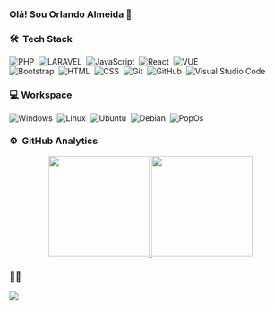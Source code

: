 ### Olá! Sou Orlando Almeida 👋

### 🛠 &nbsp;Tech Stack

![PHP](https://img.shields.io/badge/PHP-777BB4?style=for-the-badge&logo=php&logoColor=white)&nbsp;
![LARAVEL](https://img.shields.io/badge/Laravel-FF2D20?style=for-the-badge&logo=laravel&logoColor=white)&nbsp;
![JavaScript](https://img.shields.io/badge/JavaScript-F7DF1E?style=for-the-badge&logo=javascript&logoColor=black)&nbsp;
![React](https://img.shields.io/badge/React-20232A?style=for-the-badge&logo=react&logoColor=61DAFB)&nbsp;
![VUE](https://img.shields.io/badge/Vue.js-35495E?style=for-the-badge&logo=vue.js&logoColor=4FC08D)\
![Bootstrap](https://img.shields.io/badge/Bootstrap-563D7C?style=for-the-badge&logo=bootstrap&logoColor=white)&nbsp;
![HTML](https://img.shields.io/badge/HTML5-E34F26?style=for-the-badge&logo=html5&logoColor=white)&nbsp;
![CSS](https://img.shields.io/badge/CSS3-1572B6?style=for-the-badge&logo=css3&logoColor=white)&nbsp;
![Git](https://img.shields.io/badge/GIT-E44C30?style=for-the-badge&logo=git&logoColor=white)&nbsp;
![GitHub](https://img.shields.io/badge/GitHub-100000?style=for-the-badge&logo=github&logoColor=white)&nbsp;
![Visual Studio Code](https://img.shields.io/badge/Visual_Studio_Code-0078D4?style=for-the-badge&logo=visual%20studio%20code&logoColor=white)&nbsp;

### 💻 Workspace

![Windows](https://img.shields.io/badge/Windows-0078D6?style=for-the-badge&logo=windows&logoColor=white)&nbsp;
![Linux](https://img.shields.io/badge/Linux-FCC624?style=for-the-badge&logo=linux&logoColor=black)&nbsp;
![Ubuntu](https://img.shields.io/badge/Ubuntu-E95420?style=for-the-badge&logo=ubuntu&logoColor=white)&nbsp;
![Debian](https://img.shields.io/badge/Debian-A81D33?style=for-the-badge&logo=debian&logoColor=white)&nbsp;
![PopOs](https://img.shields.io/badge/Pop!_OS-48B9C7?style=for-the-badge&logo=Pop!_OS&logoColor=white)&nbsp;

### ⚙️ &nbsp;GitHub Analytics

<p align="center">
<a href="https://github.com/orlandoalmeida">
  <img height="180em" src="https://github-readme-stats-eight-theta.vercel.app/api?username=orlandoalmeida&show_icons=true&theme=algolia&include_all_commits=true&count_private=true"/>
  <img height="180em" src="https://github-readme-stats-eight-theta.vercel.app/api/top-langs/?username=orlandoalmeida&layout=compact&langs_count=8&theme=algolia"/>
</a>
</p>

### 🤝🏻 &nbsp;

<p>
<a href="https://linkedin.com/in/orlando-almeida"><img src="https://img.shields.io/badge/-Orlando%20Almeida-0077B5?style=flat&logo=Linkedin&logoColor=white"/></a>
</p>
